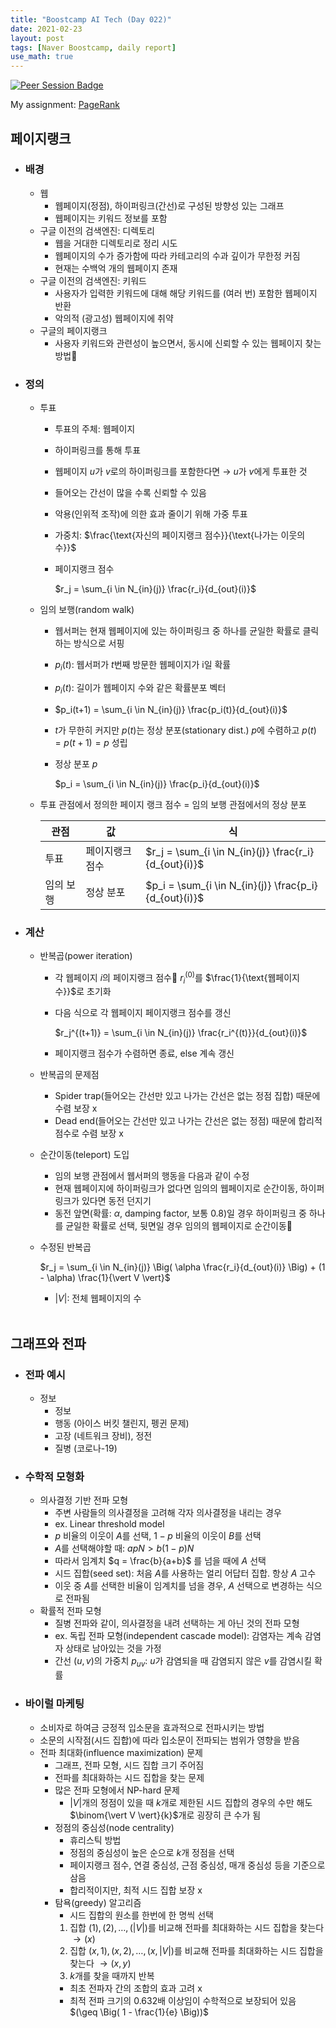 ```yaml
---
title: "Boostcamp AI Tech (Day 022)"
date: 2021-02-23
layout: post
tags: [Naver Boostcamp, daily report]
use_math: true
---
```


[![Peer Session Badge](https://img.shields.io/badge/Peer%20Session-CC527A?style=flat)](../peer_session/day022.html)

My assignment: [PageRank](https://colab.research.google.com/drive/1aXOBfIQm4fJNfgr8_RRdgyJ-s5F-rK6-?usp=sharing)

## 페이지랭크
* ### 배경
    * 웹
        * 웹페이지(정점), 하이퍼링크(간선)로 구성된 방향성 있는 그래프
        * 웹페이지는 키워드 정보를 포함
    * 구글 이전의 검색엔진: 디렉토리
        * 웹을 거대한 디렉토리로 정리 시도
        * 웹페이지의 수가 증가함에 따라 카테고리의 수과 깊이가 무한정 커짐
        * 현재는 수백억 개의 웹페이지 존재
    * 구글 이전의 검색엔진: 키워드
        * 사용자가 입력한 키워드에 대해 해당 키워드를 (여러 번) 포함한 웹페이지 반환
        * 악의적 (광고성) 웹페이지에 취약
    * 구글의 페이지랭크
        * 사용자 키워드와 관련성이 높으면서, 동시에 신뢰할 수 있는 웹페이지 찾는 방법

* ### 정의
    * 투표
        * 투표의 주체: 웹페이지
        * 하이퍼링크를 통해 투표
        * 웹페이지 $u$가 $v$로의 하이퍼링크를 포함한다면 $\rightarrow$ $u$가 $v$에게 투표한 것
        * 들어오는 간선이 많을 수록 신뢰할 수 있음
        * 악용(인위적 조작)에 의한 효과 줄이기 위해 가중 투표
        * 가중치: $\frac{\text{자신의 페이지랭크 점수}}{\text{나가는 이웃의 수}}$
        * 페이지랭크 점수
        
            $r_j = \sum_{i \in N_{in}(j)} \frac{r_i}{d_{out}(i)}$
    * 임의 보행(random walk)
        * 웹서퍼는 현재 웹페이지에 있는 하이퍼링크 중 하나를 균일한 확률로 클릭하는 방식으로 서핑
        * $p_i(t)$: 웹서퍼가 $t$번째 방문한 웹페이지가 i일 확률
        * $p_i(t)$: 길이가 웹페이지 수와 같은 확률분포 벡터
        * $p_i(t+1) = \sum_{i \in N_{in}(j)} \frac{p_i(t)}{d_{out}(i)}$
        * $t$가 무한히 커지만 $p(t)$는 정상 분포(stationary dist.) $p$에 수렴하고 $p(t) = p(t+1) = p$ 성립
        * 정상 분포 $p$
        
            $p_i = \sum_{i \in N_{in}(j)} \frac{p_i}{d_{out}(i)}$

    * 투표 관점에서 정의한 페이지 랭크 점수 = 임의 보행 관점에서의 정상 분포

        |관점|값|식|
        |---|---|---|
        |투표|페이지랭크 점수|$r_j = \sum_{i \in N_{in}(j)} \frac{r_i}{d_{out}(i)}$|
        |임의 보행|정상 분포|$p_i = \sum_{i \in N_{in}(j)} \frac{p_i}{d_{out}(i)}$|
        
* ### 계산
    * 반복곱(power iteration)
        * 각 웹페이지 $i$의 페이지랭크 점수 $r_i^{(0)}$를 $\frac{1}{\text{웹페이지 수}}$로 초기화
        * 다음 식으로 각 웹페이지 페이지랭크 점수를 갱신

            $r_j^{(t+1)} = \sum_{i \in N_{in}(j)} \frac{r_i^{(t)}}{d_{out}(i)}$

        * 페이지랭크 점수가 수렴하면 종료, else 계속 갱신
    * 반복곱의 문제점
        * Spider trap(들어오는 간선만 있고 나가는 간선은 없는 정점 집합) 때문에 수렴 보장 x
        * Dead end(들어오는 간선만 있고 나가는 간선은 없는 정점) 때문에 합리적 점수로 수렴 보장 x
    * 순간이동(teleport) 도입
        * 임의 보행 관점에서 웹서퍼의 행동을 다음과 같이 수정
        * 현재 웹페이지에 하이퍼링크가 없다면 임의의 웹페이지로 순간이동, 하이퍼링크가 있다면 동전 던지기
        * 동전 앞면(확률: $\alpha$, damping factor, 보통 0.8)일 경우 하이퍼링크 중 하나를 균일한 확률로 선택, 뒷면일 경우 임의의 웹페이지로 순간이동
    * 수정된 반복곱

        $r_j = \sum_{i \in N_{in}(j)} \Big( \alpha \frac{r_i}{d_{out}(i)} \Big) + (1 - \alpha) \frac{1}{\vert V \vert}$

        * $\vert V \vert$: 전체 웹페이지의 수
<br><br>

## 그래프와 전파
* ### 전파 예시
    * 정보
        * 정보
        * 행동 (아이스 버킷 챌린지, 펭귄 문제)
        * 고장 (네트워크 장비), 정전
        * 질병 (코로나-19)
* ### 수학적 모형화
    * 의사결정 기반 전파 모형
        * 주변 사람들의 의사결정을 고려해 각자 의사결정을 내리는 경우
        * ex. Linear threshold model
        * $p$ 비율의 이웃이 $A$를 선택, $1-p$ 비율의 이웃이 $B$를 선택
        * $A$를 선택해야할 때: $apN > b(1-p)N$
        * 따라서 임계치 $q = \frac{b}{a+b}$ 를 넘을 때에 $A$ 선택
        * 시드 집합(seed set): 처음 $A$를 사용하는 얼리 어답터 집합. 항상 $A$ 고수
        * 이웃 중 $A$를 선택한 비율이 임계치를 넘을 경우, $A$ 선택으로 변경하는 식으로 전파됨
    * 확률적 전파 모형
        * 질병 전파와 같이, 의사결정을 내려 선택하는 게 아닌 것의 전파 모형
        * ex. 독립 전파 모형(independent cascade model): 감염자는 계속 감염자 상태로 남아있는 것을 가정
        * 간선 $(u,v)$의 가중치 $p_{uv}$: $u$가 감염되을 때 감염되지 않은 $v$를 감염시킬 확률
* ### 바이럴 마케팅
    * 소비자로 하여금 긍정적 입소문을 효과적으로 전파시키는 방법
    * 소문의 시작점(시드 집합)에 따라 입소문이 전파되는 범위가 영향을 받음
    * 전파 최대화(influence maximization) 문제
        * 그래프, 전파 모형, 시드 집합 크기 주어짐
        * 전파를 최대화하는 시드 집합을 찾는 문제
        * 많은 전파 모형에서 NP-hard 문제
            * $\vert V \vert$개의 정점이 있을 때 $k$개로 제한된 시드 집합의 경우의 수만 해도 $\binom{\vert V \vert}{k}$개로 굉장히 큰 수가 됨
        * 정점의 중심성(node centrality)
            * 휴리스틱 방법
            * 정점의 중심성이 높은 순으로 $k$개 정점을 선택
            * 페이지랭크 점수, 연결 중심성, 근점 중심성, 매개 중심성 등을 기준으로 삼음
            * 합리적이지만, 최적 시드 집합 보장 x
        * 탐욕(greedy) 알고리즘
            * 시드 집합의 원소를 한번에 한 명씩 선택
            1. 집합 $(1),(2), \dots, (\vert V \vert)$를 비교해 전파를 최대화하는 시드 집합을 찾는다 $\rightarrow (x)$
            2. 집합 $(x,1),(x,2), \dots, (x, \vert V \vert)$를 비교해 전파를 최대화하는 시드 집합을 찾는다 $\rightarrow (x,y)$
            3. $k$개를 찾을 때까지 반복
            * 최초 전파자 간의 조합의 효과 고려 x
            * 최적 전파 크기의 0.632배 이상임이 수학적으로 보장되어 있음 $(\geq \Big( 1 - \frac{1}{e} \Big))$
<br><br>